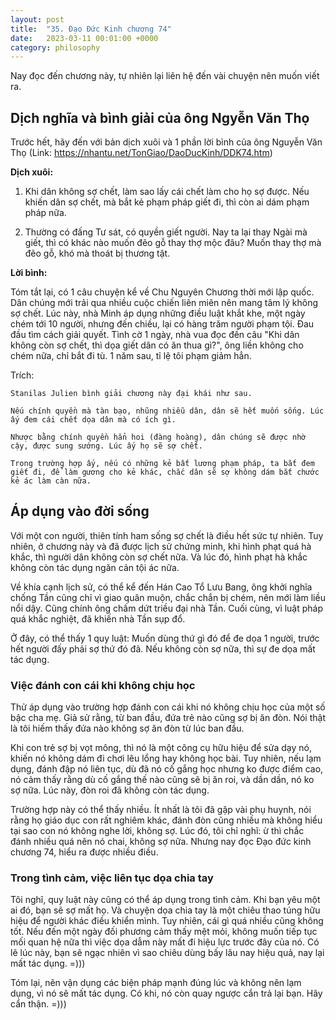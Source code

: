 ```yaml
---
layout: post
title:  "35. Đạo Đức Kinh chương 74"
date:   2023-03-11 00:01:00 +0000
category: philosophy
---
```

Nay đọc đến chương này, tự nhiên lại liên hệ đến vài chuyện nên muốn viết ra. 

## Dịch nghĩa và bình giải của ông Ngyễn Văn Thọ
Trước hết, hãy đến với bản dịch xuôi và 1 phần lời bình của ông Nguyễn Văn Thọ (Link: <https://nhantu.net/TonGiao/DaoDucKinh/DDK74.htm>)

**Dịch xuôi:**

1. Khi dân không sợ chết, làm sao lấy cái chết làm cho họ sợ được.
Nếu khiến dân sợ chết, mà bắt kẻ phạm pháp giết đi, thì còn ai dám phạm pháp nữa.

2. Thường có đấng Tư sát, có quyền giết người.
Nay ta lại thay Ngài mà giết, thì có khác nào muốn đẽo gỗ thay thợ mộc đâu? Muốn thay thợ mà đẽo gỗ, khó mà thoát bị thương tật.

**Lời bình:** 

Tóm tắt lại, có 1 câu chuyện kể về Chu Nguyên Chương thời mới lập quốc. Dân chúng mới trải qua nhiều cuộc chiến liên miên nên mang tâm lý không sợ chết. Lúc này, nhà Minh áp dụng những điều luật khắt khe, một ngày chém tới 10 người, nhưng đến chiều, lại có hàng trăm người phạm tội. Đau đầu tìm cách giải quyết. Tình cờ 1 ngày, nhà vua đọc đến câu "Khi dân không còn sợ chết, thì dọa giết dân có ăn thua gì?", ông liền không cho chém nữa, chỉ bắt đi tù. 1 năm sau, tỉ lệ tôi phạm giảm hẳn. 

Trích: 
```
Stanilas Julien bình giải chương này đại khái như sau.

Nếu chính quyền mà tàn bạo, nhũng nhiễu dân, dân sẽ hết muốn sống. Lúc ấy đem cái chết dọa dân mà có ích gì.

Nhược bằng chính quyền hẳn hoi (đàng hoàng), dân chúng sẽ được nhờ cậy, được sung sướng. Lúc ấy họ sẽ sợ chết.

Trong trường hợp ấy, nếu có những kẻ bất lương phạm pháp, ta bắt đem giết đi, để làm gương cho kẻ khác, chắc dân sẽ sợ không dám bắt chước kẻ ác làm càn nữa.
```

## Áp dụng vào đời sống 
Với một con người, thiên tính ham sống sợ chết là điều hết sức tự nhiên. Tuy nhiên, ở chương này và đã được lịch sử chứng minh, khi hình phạt quá hà khắc, thì người dân không còn sợ chết nữa. Và lúc đó, hình phạt hà khắc không còn tác dụng ngăn cản tội ác nữa. 

Về khía cạnh lịch sử, có thể kể đến Hán Cao Tổ Lưu Bang, ông khởi nghĩa chống Tần cũng chỉ vì giao quân muộn, chắc chắn bị chém, nên mới làm liều nổi dậy. Cũng chính ông chấm dứt triều đại nhà Tần. Cuối cùng, vì luật pháp quá khắc nghiệt, đã khiến nhà Tần sụp đổ.

Ở đây, có thể thấy 1 quy luật: Muốn dùng thứ gì đó để đe dọa 1 người, trước hết người đấy phải sợ thứ đó đã. Nếu không còn sợ nữa, thì sự đe dọa mất tác dụng. 

### Việc đánh con cái khi không chịu học 
Thử áp dụng vào trường hợp đánh con cái khi nó không chịu học của một số bậc cha mẹ. Giả sử rằng, từ ban đầu, đứa trẻ nào cũng sợ bị ăn đòn. Nói thật là tôi hiếm thấy đứa nào không sợ ăn đòn từ lúc ban đầu. 

Khi con trẻ sợ bị vọt mông, thì nó là một công cụ hữu hiệu để sửa dạy nó, khiến nó không dám đi chơi lêu lổng hay không học bài. Tuy nhiên, nếu lạm dụng, đánh đập nó liên tục, dù đã nó cố gắng học nhưng ko được điểm cao, nó cảm thấy rằng dù cố gắng thế nào cũng sẽ bị ăn roi, và dần dần, nó ko sợ nữa. Lúc này, đòn roi đã không còn tác dụng. 

Trường hợp này có thể thấy nhiều. Ít nhất là tôi đã gặp vài phụ huynh, nói rằng họ giáo dục con rất nghiêm khác, đánh đòn cũng nhiều mà không hiểu tại sao con nó không nghe lời, không sợ. Lúc đó, tôi chỉ nghĩ: ừ thì chắc đánh nhiều quá nên nó chai, không sợ nữa. Nhưng nay đọc Đạo đức kinh chương 74, hiểu ra được nhiều điều. 

### Trong tình cảm, việc liên tục dọa chia tay 
Tôi nghĩ, quy luật này cũng có thể áp dụng trong tình cảm. Khi bạn yêu một ai đó, bạn sẽ sợ mất họ. Và chuyện dọa chia tay là một chiêu thao túng hữu hiệu để người khác điều khiển mình. Tuy nhiên, cái gì quá nhiều cũng không tốt. Nếu đến một ngày đối phương cảm thấy mệt mỏi, không muốn tiếp tục mối quan hệ nữa thì việc dọa dẫm này mất đi hiệu lực trước đây của nó. Có lẽ lúc này, bạn sẽ ngạc nhiên vì sao chiêu dùng bấy lâu nay hiệu quả, nay lại mất tác dụng. =))) 

Tóm lại, nên vận dụng các biện pháp mạnh đúng lúc và không nên lạm dụng, vì nó sẽ mất tác dụng. Có khi, nó còn quay ngược cắn trả lại bạn. Hãy cẩn thận. =)))
